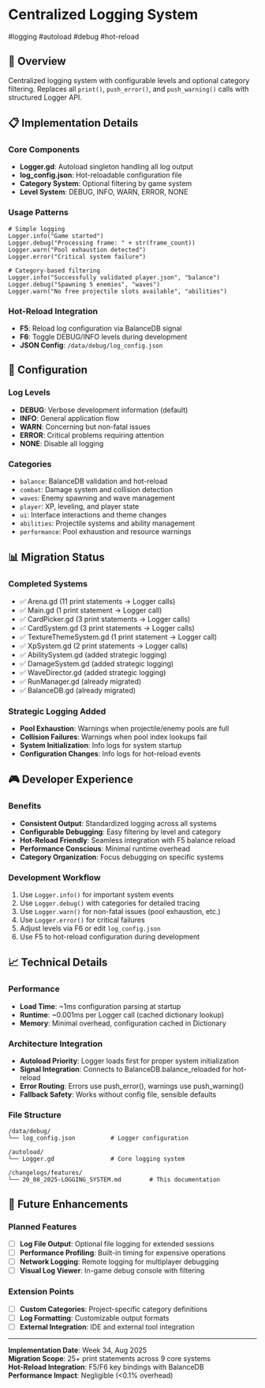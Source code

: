 # Centralized Logging System

#logging #autoload #debug #hot-reload

## 🎯 Overview

Centralized logging system with configurable levels and optional category filtering. Replaces all `print()`, `push_error()`, and `push_warning()` calls with structured Logger API.

## 📋 Implementation Details

### Core Components
- **Logger.gd**: Autoload singleton handling all log output
- **log_config.json**: Hot-reloadable configuration file
- **Category System**: Optional filtering by game system
- **Level System**: DEBUG, INFO, WARN, ERROR, NONE

### Usage Patterns
```gdscript
# Simple logging
Logger.info("Game started")
Logger.debug("Processing frame: " + str(frame_count))
Logger.warn("Pool exhaustion detected")
Logger.error("Critical system failure")

# Category-based filtering
Logger.info("Successfully validated player.json", "balance")
Logger.debug("Spawning 5 enemies", "waves")
Logger.warn("No free projectile slots available", "abilities")
```

### Hot-Reload Integration
- **F5**: Reload log configuration via BalanceDB signal
- **F6**: Toggle DEBUG/INFO levels during development
- **JSON Config**: `/data/debug/log_config.json`

## 🔧 Configuration

### Log Levels
- **DEBUG**: Verbose development information (default)
- **INFO**: General application flow
- **WARN**: Concerning but non-fatal issues
- **ERROR**: Critical problems requiring attention
- **NONE**: Disable all logging

### Categories
- `balance`: BalanceDB validation and hot-reload
- `combat`: Damage system and collision detection
- `waves`: Enemy spawning and wave management
- `player`: XP, leveling, and player state
- `ui`: Interface interactions and theme changes
- `abilities`: Projectile systems and ability management
- `performance`: Pool exhaustion and resource warnings

## 📊 Migration Status

### Completed Systems
- ✅ Arena.gd (11 print statements → Logger calls)
- ✅ Main.gd (1 print statement → Logger call)
- ✅ CardPicker.gd (3 print statements → Logger calls)
- ✅ CardSystem.gd (3 print statements → Logger calls)
- ✅ TextureThemeSystem.gd (1 print statement → Logger call)
- ✅ XpSystem.gd (2 print statements → Logger calls)
- ✅ AbilitySystem.gd (added strategic logging)
- ✅ DamageSystem.gd (added strategic logging)
- ✅ WaveDirector.gd (added strategic logging)
- ✅ RunManager.gd (already migrated)
- ✅ BalanceDB.gd (already migrated)

### Strategic Logging Added
- **Pool Exhaustion**: Warnings when projectile/enemy pools are full
- **Collision Failures**: Warnings when pool index lookups fail
- **System Initialization**: Info logs for system startup
- **Configuration Changes**: Info logs for hot-reload events

## 🎮 Developer Experience

### Benefits
- **Consistent Output**: Standardized logging across all systems
- **Configurable Debugging**: Easy filtering by level and category
- **Hot-Reload Friendly**: Seamless integration with F5 balance reload
- **Performance Conscious**: Minimal runtime overhead
- **Category Organization**: Focus debugging on specific systems

### Development Workflow
1. Use `Logger.info()` for important system events
2. Use `Logger.debug()` with categories for detailed tracing
3. Use `Logger.warn()` for non-fatal issues (pool exhaustion, etc.)
4. Use `Logger.error()` for critical failures
5. Adjust levels via F6 or edit `log_config.json`
6. Use F5 to hot-reload configuration during development

## 📈 Technical Details

### Performance
- **Load Time**: ~1ms configuration parsing at startup
- **Runtime**: ~0.001ms per Logger call (cached dictionary lookup)
- **Memory**: Minimal overhead, configuration cached in Dictionary

### Architecture Integration
- **Autoload Priority**: Logger loads first for proper system initialization
- **Signal Integration**: Connects to BalanceDB.balance_reloaded for hot-reload
- **Error Routing**: Errors use push_error(), warnings use push_warning()
- **Fallback Safety**: Works without config file, sensible defaults

### File Structure
```
/data/debug/
└── log_config.json          # Logger configuration

/autoload/
└── Logger.gd                # Core logging system

/changelogs/features/
└── 20_08_2025-LOGGING_SYSTEM.md        # This documentation
```

## 🚀 Future Enhancements

### Planned Features
- [ ] **Log File Output**: Optional file logging for extended sessions
- [ ] **Performance Profiling**: Built-in timing for expensive operations
- [ ] **Network Logging**: Remote logging for multiplayer debugging
- [ ] **Visual Log Viewer**: In-game debug console with filtering

### Extension Points
- [ ] **Custom Categories**: Project-specific category definitions
- [ ] **Log Formatting**: Customizable output formats
- [ ] **External Integration**: IDE and external tool integration

---

**Implementation Date**: Week 34, Aug 2025  
**Migration Scope**: 25+ print statements across 9 core systems  
**Hot-Reload Integration**: F5/F6 key bindings with BalanceDB  
**Performance Impact**: Negligible (<0.1% overhead)